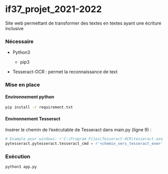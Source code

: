 # if37_projet_2021-2022
Site web permettant de transformer des textes en textes ayant une écriture inclusive

### Nécessaire

- Python3
  - pip3

- Tesseract-OCR : permet la reconnaissance de text

  

### Mise en place

#### Environnement python

```sh
pip install -r requirement.txt
```

#### Environnement Tesseract

Insérer le chemin de l’exécutable de Tesseract dans main.py (ligne 9) :

```python
# Example pour windows: r'C:\Program Files\Tesseract-OCR\tesseract.exe'
pytesseract.pytesseract.tesseract_cmd = r'<chemin_vers_tesseract_exe>'
```

### Exécution

```shell
python3 app.py
```


